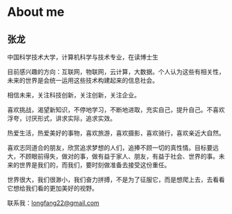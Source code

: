# About me #

## 张龙 ##

中国科学技术大学，计算机科学与技术专业，在读博士生

目前感兴趣的方向：互联网，物联网，云计算，大数据。个人认为这些有相关性，未来的世界是会统一运用这些技术构建起来的信息社会。

相信未来，关注科技创新，关注创新，关注企业。

喜欢挑战，渴望新知识，不停地学习，不断地进取，充实自己，提升自己。不喜欢浮夸，讨厌形式，讲求实际，追求实效。

热爱生活，热爱美好的事物，喜欢旅游，喜欢摄影，喜欢骑行，喜欢亲近大自然。

喜欢志同道合的朋友，欣赏追求梦想的人们，追捧不顾一切的真性情。目标要远大，不顾眼前得失，做对的事，做有益于家人、朋友，有益于社会、世界的事。未来的世界是我们的，而我们，要时刻做准备去接受这份重任。

世界很大，我们很渺小，我们奋力拼搏，不是为了征服它，而是想爬上去，去看看它想给我们看的更加美好的视野。

联系我：longfang22@gmail.com